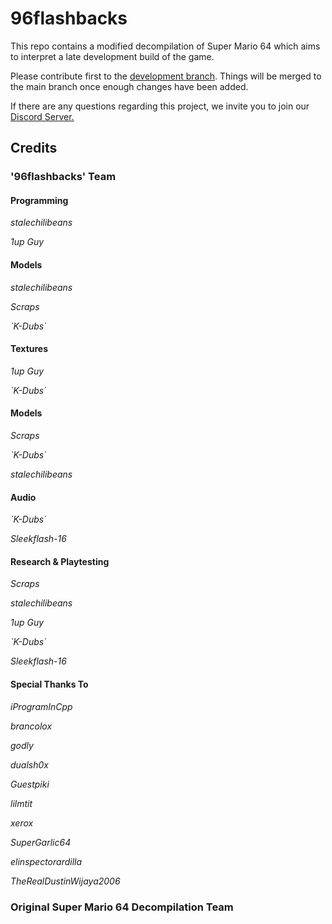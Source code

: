 # 96flashbacks

This repo contains a modified decompilation of Super Mario 64 which aims to interpret a late development build of the game.

Please contribute first to the [development branch](https://github.com/96flashbacks/96flashbacks/tree/development/). Things will be merged to the main branch once enough changes have been added.

If there are any questions regarding this project, we invite you to join our [Discord Server.](https://discord.gg/rjWEDCqW4c)

## Credits

### '96flashbacks' Team

#### Programming

*stalechilibeans*

*1up Guy*

#### Models

*stalechilibeans*

*Scraps*

*`K-Dubs΄*

#### Textures

*1up Guy*

*`K-Dubs΄*

#### Models

*Scraps*

*`K-Dubs΄*

*stalechilibeans*

#### Audio

*`K-Dubs΄*

*Sleekflash-16*

#### Research & Playtesting

*Scraps*

*stalechilibeans*

*1up Guy*

*`K-Dubs΄*

*Sleekflash-16*

#### Special Thanks To

*iProgramInCpp*

*brancolox*

*godly*

*dualsh0x*

*Guestpiki*

*lilmtit*

*xerox*

*SuperGarlic64*

*elinspectorardilla*

*TheRealDustinWijaya2006*

### Original Super Mario 64 Decompilation Team
